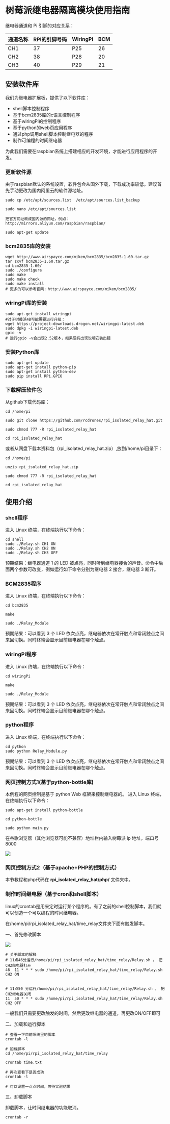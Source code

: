 # 树莓派继电器隔离模块使用指南

继电器通道和 Pi 引脚的对应关系：

通道名称  |  RPI的引脚号码  |  WiringPi  |  BCM  
----------  |  ----------|  ----------|  ----------
CH1  |  37  |  P25  |  26
CH2  |  38| P28|  20
CH3  |  40|  P29|  21


## 安装软件库
我们为继电器扩展板，提供了以下软件库：

* shell脚本控制程序
* 基于bcm2835库的c语言控制程序
* 基于wiringPi的控制程序
* 基于python的web页应用程序
* 通过php调用shell脚本控制继电器的程序
* 制作可编程的时间继电器


为此我们需要在raspbian系统上搭建相应的开发环境，才能进行应用程序的开发。


### 更新软件源
由于raspbian默认的系统设置，软件包会从国外下载，下载成功率较低。建议首先手动更改为国内阿里云的软件源地址。

```
sudo cp /etc/apt/sources.list  /etc/apt/sources.list_backup 

sudo nano /etc/apt/sources.list 

把官方网址改成国内源的网址，例如：
http://mirrors.aliyun.com/raspbian/raspbian/

sudo apt-get update
```


### bcm2835库的安装

```
wget http://www.airspayce.com/mikem/bcm2835/bcm2835-1.60.tar.gz
tar zxvf bcm2835-1.60.tar.gz 
cd bcm2835-1.60/
sudo ./configure
sudo make
sudo make check
sudo make install
# 更多的可以参考官网：http://www.airspayce.com/mikem/bcm2835/
```


### wiringPi库的安装

```
sudo apt-get install wiringpi
#对于树莓派4B可能需要进行升级：
wget https://project-downloads.drogon.net/wiringpi-latest.deb
sudo dpkg -i wiringpi-latest.deb
gpio -v
# 运行gpio -v会出现2.52版本，如果没有出现说明安装出错
```


### 安装Python库

```
sudo apt-get update
sudo apt-get install python-pip
sudo apt-get install python-dev
sudo pip install RPi.GPIO

```


### 下载解压软件包

从github下载代码库：

```
cd /home/pi

sudo git clone https://github.com/rcdrones/rpi_isolated_relay_hat.git

sudo chmod 777 -R rpi_isolated_relay_hat

cd rpi_isolated_relay_hat

```

或者从网盘下载本资料包（rpi_isolated_relay_hat.zip）,放到/home/pi目录下：

```
cd /home/pi

unzip rpi_isolated_relay_hat.zip

sudo chmod 777 -R rpi_isolated_relay_hat

cd rpi_isolated_relay_hat

```



## 使用介绍

### shell程序

进入 Linux 终端，在终端执行以下命令：

```
cd shell
sudo ./Relay.sh CH1 ON
sudo ./Relay.sh CH2 ON
sudo ./Relay.sh CH3 OFF
```

预期结果：继电器通道 1 的 LED 被点亮，同时听到继电器接合的声音。命令中后面两个参数可改变，例如运行如下命令分别为继电器 2 接合，继电器 3 断开。


### BCM2835程序
进入 Linux 终端，在终端执行以下命令：

```
cd bcm2835

make

sudo ./Relay_Module
```

预期结果：可以看到 3 个 LED 依次点亮，继电器依次在常开触点和常闭触点之间来回切换。同时终端会显示目前继电器在哪个触点。

### wiringPi程序
进入 Linux 终端，在终端执行以下命令：

```
cd wiringPi

make

sudo ./Relay_Module
```

预期结果：可以看到 3 个 LED 依次点亮，继电器依次在常开触点和常闭触点之间来回切换。同时终端会显示目前继电器在哪个触点。



### python程序

进入 Linux 终端，在终端执行以下命令：

```
cd python
sudo python Relay_Module.py
```

预期结果：可以看到 3 个 LED 依次点亮，继电器依次在常开触点和常闭触点之间来回切换。同时终端会显示目前继电器在哪个触点。


### 网页控制方式1(基于python-bottle库)

本例程的网页控制是基于 python Web 框架来控制继电器的。
进入 Linux 终端，在终端执行以下命令：

```
sudo apt-get install python-bottle

cd python-bottle

sudo python main.py

```

在谷歌浏览器（其他浏览器可能不兼容）地址栏内输入树莓派 ip 地址，端口号 8000

![](./python_web.png)


### 网页控制方式2（基于apache+PHP的控制方式）

本节教程和php代码在 **rpi_isolated_relay_hat/php/** 文件夹中。


### 制作时间继电器（基于cron和shell脚本）

linux的crontab是用来定时运行某个程序的。有了之前的shell控制脚本，我们就可以创造一个可以编程的时间继电器。

在/home/pi/rpi_isolated_relay_hat/time_relay文件夹下面有触发脚本。

一、首先修改脚本

![](./timer.png)

```
# 关于脚本的解释
# 11点46分运行/home/pi/rpi_isolated_relay_hat/time_relay/Relay.sh ， 把CH2继电器打开
46  11 * * * sudo /home/pi/rpi_isolated_relay_hat/time_relay/Relay.sh CH2 ON


# 11点50 分运行/home/pi/rpi_isolated_relay_hat/time_relay/Relay.sh ， 把CH2继电器关闭
11  50 * * * sudo /home/pi/rpi_isolated_relay_hat/time_relay/Relay.sh CH2 OFF
```

一般我们只需要更改触发的时间，然后更改继电器的通道，再更改ON/OFF即可


二、加载和运行脚本

```
# 查看一下目前系统里的脚本
crontab -l

# 加载脚本
cd /home/pi/rpi_isolated_relay_hat/time_relay

crontab time.txt

# 再次查看下是否成功
crontab -l

# 可以设置一点点时间，等待实验结果

```

三、卸载脚本

卸载脚本，让时间继电器的功能取消。

```
crontab -r

```





